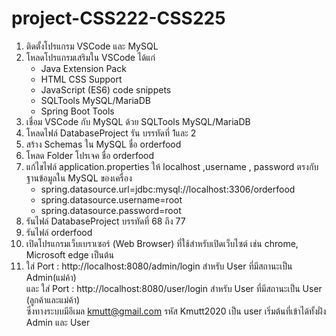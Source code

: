 # project-CSS222-CSS225

1. ติดตั้งโปรแกรม  VSCode และ MySQL 
2. โหลดโปรแกรมเสริมใน VSCode ได้แก่
	* Java Extension Pack
	* HTML CSS Support
	* JavaScript (ES6) code snippets
	* SQLTools MySQL/MariaDB
	* Spring Boot Tools
3. เชื่อม VSCode กับ MySQL ด้วย SQLTools MySQL/MariaDB
4. โหลดไฟล์ DatabaseProject รัน บรรทัดที่ 1และ 2
5. สร้าง Schemas ใน MySQL ชื่อ orderfood
6. โหลด Folder โปรเจค ชื่อ orderfood
7. แก้ไขไฟล์ application.properties ให้ localhost ,username , password ตรงกับฐานข้อมูลใน MySQL ของเครื่อง
	* spring.datasource.url=jdbc:mysql://localhost:3306/orderfood
	* spring.datasource.username=root
	* spring.datasource.password=root
8. รันไฟล์ DatabaseProject บรรทัดที่ 68 ถึง 77
9. รันไฟล์ orderfood 
10. เปิดโปรแกรมเว็บเบราเซอร์ (Web Browser) ที่ใช้สำหรับเปิดเว็บไซต์ เช่น chrome, Microsoft edge เป็นต้น
11. ใส่ Port :  http://localhost:8080/admin/login สำหรับ User ที่มีสถานะเป็น Admin(แม่ค้า) <br />
และ ใส่ Port :  http://localhost:8080/user/login สำหรับ User ที่มีสถานะเป็น User (ลูกค้าและแม่ค้า) <br />
ซึ่งทางระบบมีอีเมล kmutt@gmail.com รหัส Kmutt2020 เป็น user เริ่มต้นที่เข้าได้ทั้งฝั่ง Admin และ User

